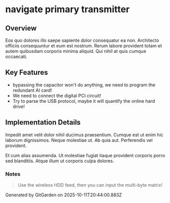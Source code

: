 # navigate primary transmitter

## Overview
Eos quo dolores illo saepe sapiente dolor consequatur ea non. Architecto officiis consequuntur et eum est nostrum. Rerum labore provident totam et autem quibusdam corporis minima aliquid. Qui nihil at quis cumque occaecati.

## Key Features
- bypassing the capacitor won't do anything, we need to program the redundant AI card!
- We need to connect the digital PCI circuit!
- Try to parse the USB protocol, maybe it will quantify the online hard drive!

## Implementation Details
Impedit amet velit dolor nihil ducimus praesentium. Cumque est ut enim hic laborum dignissimos. Neque molestiae ut. Ab quia aut. Perferendis vel provident.
 Et cum alias assumenda. Ut molestiae fugiat itaque provident corporis porro sed blanditiis. Atque illum ut corporis culpa dolores.

### Notes
> Use the wireless HDD feed, then you can input the multi-byte matrix!

Generated by GitGarden on 2025-10-11T20:44:00.883Z